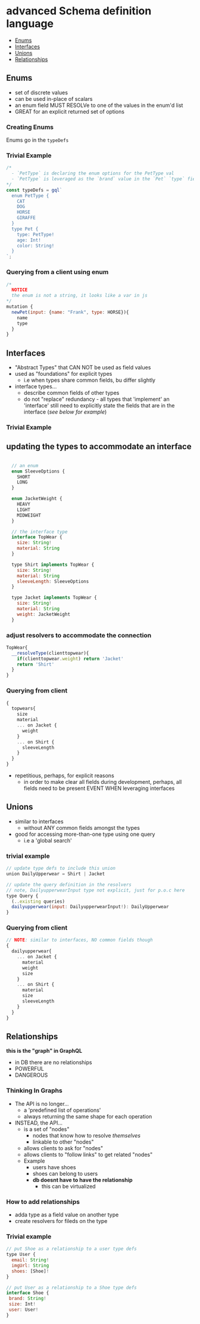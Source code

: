 # advanced Schema definition language

- [Enums](#enums)
- [Interfaces](#interfaces)
- [Unions](#unions)
- [Relationships](#relationships)

## Enums

- set of discrete values
- can be used in-place of scalars
- an enum field MUST RESOLVe to one of the values in the enum'd list
- GREAT for an explicit returned set of options

### Creating Enums

Enums go in the `typeDefs`

### Trivial Example

```js
/*
  - `PetType` is declaring the enum options for the PetType val
  - `PetType` is leveraged as the `brand` value in the `Pet` `type` field value
*/
const typeDefs = gql`
  enum PetType {
    CAT
    DOG
    HORSE
    GIRAFFE
  }
  type Pet {
    type: PetType!
    age: Int!
    color: String!
  }
`;
```

### Querying from a client using enum

```js
/*
  NOTICE
  the enum is not a string, it looks like a var in js
*/
mutation {
  newPet(input: {name: "Frank", type: HORSE}){
    name
    type
  }
}
```

## Interfaces

- "Abstract Types" that CAN NOT be used as field values
- used as "foundations" for explicit types
  - i.e when types share common fields, bu differ slightly
- interface types...
  - describe common fields of other types
  - do not "replace" redundancy - all types that 'implement' an 'interface' still need to explicitly state the fields that are in the interface (_see below for example_)

### Trivial Example

## updating the types to accommodate an interface

```js

  // an enum
  enum SleeveOptions {
    SHORT
    LONG
  }

  enum JacketWeight {
    HEAVY
    LIGHT
    MIDWEIGHT
  }

  // the interface type
  interface TopWear {
    size: String!
    material: String
  }

  type Shirt implements TopWear {
    size: String!
    material: String
    sleeveLength: SleeveOptions
  }

  type Jacket implements TopWear {
    size: String!
    material: String
    weight: JacketWeight
  }

```

### adjust resolvers to accommodate the connection

```js
TopWear{
  __resolveType(clienttopwear){
    if(clienttopwear.weight) return 'Jacket'
    return 'Shirt'
  }
}
```

### Querying from client

```js
{
  topwears{
    size
    material
    ... on Jacket {
      weight
    }
    ... on Shirt {
      sleeveLength
    }
  }
}
```

- repetitious, perhaps, for explicit reasons
  - in order to make clear all fields during development, perhaps, all fields need to be present EVENT WHEN leveraging interfaces

## Unions

- similar to interfaces
  - without ANY common fields amongst the types
- good for accessing more-than-one type using one query
  - i.e a 'global search'

### trivial example

```js
// update type defs to include this union
union DailyUpperwear = Shirt | Jacket

// update the query definition in the resolvers
// note, DailyupperwearInput type not explicit, just for p.o.c here
type Query {
  (..existing queries)
  dailyupperwear(input: DailyupperwearInput!): DailyUpperwear
}

```

### Querying from client

```js
// NOTE: similar to interfaces, NO common fields though
{
  dailyupperwear{
    ... on Jacket {
      material
      weight
      size
    }
    ... on Shirt {
      material
      size
      sleeveLength
    }
  }
}
```

## Relationships

**this is the "graph" in GraphQL**

- in DB there are no relationships
- POWERFUL
- DANGEROUS

### Thinking In Graphs

- The API is no longer...
  - a 'predefined list of operations'
  - always returning the same shape for each operation
- INSTEAD, the API...
  - is a set of "nodes"
    - nodes that know how to resolve _themselves_
    - linkable to other "nodes"
  - allows clients to ask for "nodes"
  - allows clients to "follow links" to get related "nodes"
  - Example
    - users have shoes
    - shoes can belong to users
    - **db doesnt have to have the relationship**
      - this can be virtualized

### How to add relationships

- adda type as a field value on another type
- create resolvers for fileds on the type

### Trivial example

```js
// put Shoe as a relationship to a user type defs
type User {
  email: String!
  imgUrl: String
  shoes: [Shoe]!
}

// put User as a relationship to a Shoe type defs
interface Shoe {
 brand: String!
 size: Int!
 user: User!
}
```
